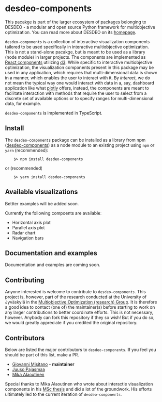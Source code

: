 # desdeo-components
This pacakge is part of the larger ecosystem of packages belonging to DESDEO - a modular and open source
Python framework for multiobjective optimization. You can read more about DESDEO on
its [homepage](https://desdeo.it.jyu.fi/about).

`desdeo-components` is a collection of interactive visualization components tailored to be used specifically
in interactive multiobjective optimization. This is not a stand-alone pacakge, but is meant to be used
as a library (node module)
in larger projects. The components are implemented as [React components](https://reactjs.org/)
utilizing [d3](https://d3js.org/). While specific to interactive multiobjective optimization, the
visualization components present in this package may be used in any application, which requires that
multi-dimensional data is shown in a manner, which enables the user to interact with it. By _interact_,
we do not mean the typical way one would interact with data in a, say, dashboard application like
what [plotly](https://plotly.com/) offers, instead, the components are meant to facilitate interaction with
methods that require the user to select from a discrete set of available options or to specify
ranges for multi-dimensional data, for example.

`desdeo-components` is implemented in TypeScript.

## Install
The `desdeo-components` package can be installed as a library from npm
([desdeo-components](https://www.npmjs.com/package/desdeo-components))
as a node module to an existing project using `npm` or `yarn` (recommended):

```
    $> npm install desdeo-components
```

or (recommended)

```
    $> yarn install desdeo-components
```

## Available visualizations
Bettter examples will be added soon.

Currently the following compoents are available:
- Horizontal axis plot
- Parallel axis plot
- Radar chart
- Navigation bars

## Documentation and examples
Documentation and examples are coming soon.

## Contributing
Anyone interested is welcome to contribute to `desdeo-components`. This project is, however, part of
the research conducted at the University of Jyväskylä in the
[Multiobjective Optimization (research) Group](http://www.mit.jyu.fi/optgroup/index.html).
It is therefore a good idea to contact (one of) the maintainer(s) before starting to work on any larger
contributions to better coordinate efforts. This is not necessary, however. Anybody can fork this repository if they
so wish! But if you do so, we would greatly appreciate if you credited the original repository.

## Contributors
Below are listed the major contributors to `desdeo-components`. If you feel you should be part of this list, make a PR.
- [Giovanni Misitano](https://github.com/gialmisi) - **maintainer**
- [Juuso Pajasmaa](https://github.com/jpajasmaa)
- [Mika Alaoutinen](https://github.com/mika-alaoutinen)

Special thanks to Mika Alaoutinen who wrote about interactie visualization components in his 
[MSc thesis](https://jyx.jyu.fi/handle/123456789/75938?show=full) and did a lot
of the groundwork. His efforts ultimately led to the current iteration of `desdeo-components`.